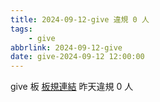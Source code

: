 ```yaml
---
title: 2024-09-12-give 違規 0 人
tags:
    - give
abbrlink: 2024-09-12-give
date: give-2024-09-12 12:00:00
---
```

give 板 [板規連結](https://www.ptt.cc/bbs/give/M.1612495900.A.C32.html)
昨天違規 0 人
